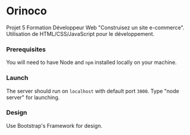 # Orinoco #

Projet 5 Formation Développeur Web "Construisez un site e-commerce".
Utilisation de HTML/CSS/JavaScript pour le développement.

### Prerequisites ###

You will need to have Node and `npm` installed locally on your machine.

### Launch ###

The server should run on `localhost` with default port `3000`.
Type "node server" for launching.

### Design ###

Use Bootstrap's Framework for design.
